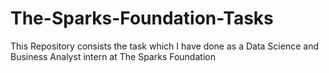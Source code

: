 # The-Sparks-Foundation-Tasks
This Repository consists the task which I have done as a Data Science and Business Analyst intern at The Sparks Foundation
